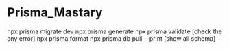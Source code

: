 # Prisma_Mastary

npx prisma migrate dev
npx prisma generate
npx prisma validate [check the any error]
npx prisma format
npx prisma db pull --print [show all schema]
